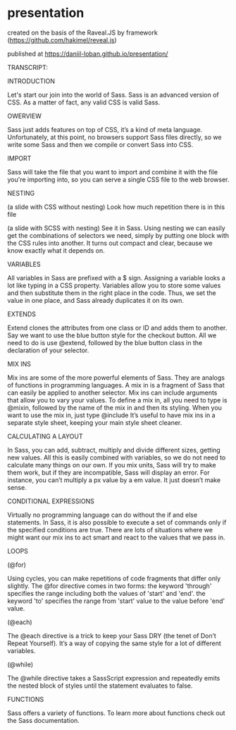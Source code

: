 # presentation

created on the basis of the Raveal.JS by framework (https://github.com/hakimel/reveal.js)

published at https://daniil-loban.github.io/presentation/

TRANSCRIPT:

INTRODUCTION

Let's start our join into the world of Sass.
Sass is an advanced version of CSS.
As a matter of fact, any valid CSS is valid Sass.

OWERVIEW

Sass just adds features on top of CSS, it’s a kind of meta language. 
Unfortunately, at this point, no browsers support Sass files directly, so we write some Sass and then we compile or convert Sass into CSS. 

IMPORT

Sass will take the file that you want to import and combine it with the file you're importing into, so you can serve a single CSS file to the web browser.

NESTING

(a slide with CSS without nesting)
Look how much repetition there is in this file

(a slide with SCSS with nesting)
See it in Sass.
Using nesting we can easily get the combinations of selectors we need, simply by putting one block with the CSS rules into another. 
It turns out compact and clear, because we know exactly what it depends on.

VARIABLES

All variables in Sass are prefixed with a $ sign. 
Assigning a variable looks a lot like typing in a CSS property. 
Variables allow you to store some values and then substitute them in the right place in the code. 
Thus, we set the value in one place, and Sass already duplicates it on its own. 

EXTENDS

Extend clones the attributes from one class or ID and adds them to another.
Say we want to use the blue button style for the checkout button. 
All we need to do is use @extend, followed by the blue button class in the declaration of your selector.

MIX INS

Mix ins are some of the more powerful elements of Sass. 
They are analogs of functions in programming languages.
A mix in is a fragment of Sass that can easily be applied to another selector.
Mix ins can include arguments that allow you to vary your values.
To define a mix in, all you need to type is @mixin, followed by the name of the mix in and then its styling.
When you want to use the mix in, just type @include 
It’s useful to have mix ins in a separate style sheet, keeping your main style sheet cleaner.

CALCULATING A LAYOUT

In Sass, you can add, subtract, multiply and divide different sizes, getting new values.
All this is easily combined with variables, so we do not need to calculate many things on our own. 
If you mix units, Sass will try to make them work, but if they are incompatible, Sass will display an error.
For instance, you can’t multiply a px value by a em value. It just doesn’t make sense.

CONDITIONAL EXPRESSIONS

Virtually no programming language can do without the if and else statements.
In Sass, it is also possible to execute a set of commands only if the specified conditions are true.
There are lots of situations where we might want our mix ins to act smart and react to the values that we pass in.

LOOPS

(@for)

Using cycles, you can make repetitions of code fragments that differ only slightly.
The @for directive comes in two forms:
the keyword 'through' specifies the range including both the values of 'start' and 'end'.
the keyword 'to' specifies the range from 'start' value to the value before 'end' value.

(@each)

The @each directive is a trick to keep your Sass DRY (the tenet of Don’t Repeat Yourself). 
It’s a way of copying the same style for a lot of different variables.

(@while)

The @while directive takes a SassScript expression and repeatedly emits the nested block of styles until the statement evaluates to false.

FUNCTIONS

Sass offers a variety of functions.
To learn more about functions check out the Sass documentation.

